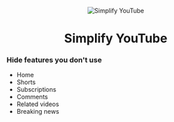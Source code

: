<p align="center">
  <img src="img/icon-48.png" alt="Simplify YouTube" />
</p>
<h1 align="center">
  Simplify YouTube
</h1>

### Hide features you don't use
- Home
- Shorts
- Subscriptions
- Comments
- Related videos
- Breaking news
